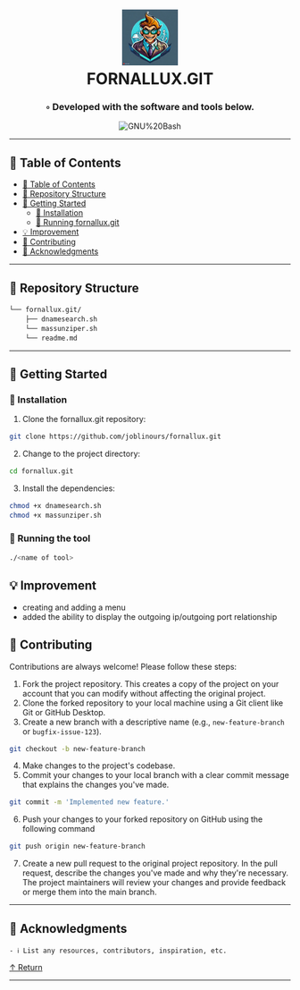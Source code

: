 <div align="center">
<h1 align="center">
<img src="/assets/fornallux.jpg" width="100" />
<br>FORNALLUX.GIT</h1>
<h3>◦ Developed with the software and tools below.</h3>

<p align="center">
<img src="https://img.shields.io/badge/GNU%20Bash-4EAA25.svg?style&logo=GNU-Bash&logoColor=white" alt="GNU%20Bash" />
</div>

---

## 📖 Table of Contents
- [📖 Table of Contents](#-table-of-contents)
- [📂 Repository Structure](#-repository-structure)
- [🚀 Getting Started](#-getting-started)
    - [🔧 Installation](#-installation)
    - [🤖 Running fornallux.git](#-running-fornallux.git)
- [💡 Improvement](#-Improvement)
- [🤝 Contributing](#-contributing)
- [👏 Acknowledgments](#-acknowledgments)

---


## 📂 Repository Structure

```sh
└── fornallux.git/
    ├── dnamesearch.sh
    └── massunziper.sh
    └── readme.md
```


---


## 🚀 Getting Started


### 🔧 Installation

1. Clone the fornallux.git repository:
```sh
git clone https://github.com/joblinours/fornallux.git
```

2. Change to the project directory:
```sh
cd fornallux.git
```

3. Install the dependencies:
```sh
chmod +x dnamesearch.sh
chmod +x massunziper.sh
```

### 🤖 Running the tool

```sh
./<name of tool>
```

## 💡 Improvement

- creating and adding a menu 
- added the ability to display the outgoing ip/outgoing port relationship

## 🤝 Contributing

Contributions are always welcome! Please follow these steps:
1. Fork the project repository. This creates a copy of the project on your account that you can modify without affecting the original project.
2. Clone the forked repository to your local machine using a Git client like Git or GitHub Desktop.
3. Create a new branch with a descriptive name (e.g., `new-feature-branch` or `bugfix-issue-123`).
```sh
git checkout -b new-feature-branch
```
4. Make changes to the project's codebase.
5. Commit your changes to your local branch with a clear commit message that explains the changes you've made.
```sh
git commit -m 'Implemented new feature.'
```
6. Push your changes to your forked repository on GitHub using the following command
```sh
git push origin new-feature-branch
```
7. Create a new pull request to the original project repository. In the pull request, describe the changes you've made and why they're necessary.
The project maintainers will review your changes and provide feedback or merge them into the main branch.

---


## 👏 Acknowledgments

`- ℹ️ List any resources, contributors, inspiration, etc.`

[↑ Return](#Top)

---
